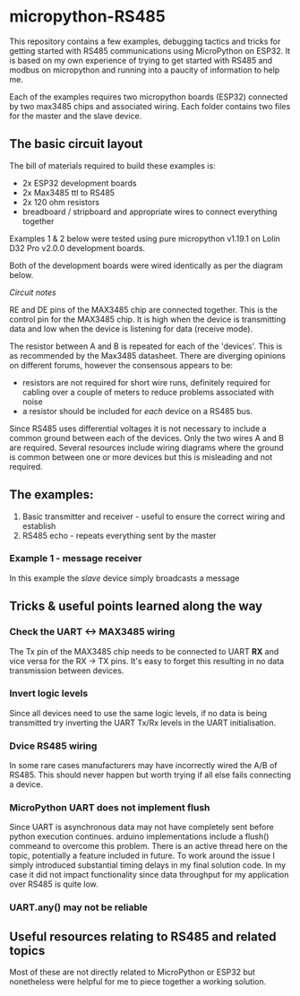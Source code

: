 # micropython-RS485

This repository contains a few examples, debugging tactics and tricks for getting started with RS485 communications using MicroPython on ESP32. It is based on my own experience of trying to get started with RS485 and modbus on micropython and running into a paucity of information to help me.

Each of the examples requires two micropython boards (ESP32) connected by two max3485 chips and associated wiring. Each folder contains two files for the master and the slave device. 

## The basic circuit layout

The bill of materials required to build these examples is:
- 2x ESP32 development boards
- 2x Max3485 ttl to RS485
- 2x 120 ohm resistors
- breadboard / stripboard and appropriate wires to connect everything together

Examples 1 & 2 below were tested using pure micropython v1.19.1 on Lolin D32 Pro v2.0.0 development boards. 

Both of the development boards were wired identically as per the diagram below. 

*Circuit notes*

RE and DE pins of the MAX3485 chip are connected together. This is the control pin for the MAX3485 chip. It is high when the device is transmitting data and low when the device is listening for data (receive mode). 

The resistor between A and B is repeated for each of the 'devices'. This is as recommended by the Max3485 datasheet. There are diverging opinions on different forums, however the consensous appears to be:
- resistors are not required for short wire runs, definitely required for cabling over a couple of meters to reduce problems associated with noise
- a resistor should be included for _each_ device on a RS485 bus. 

Since RS485 uses differential voltages it is not necessary to include a common ground between each of the devices. Only the two wires A and B are required. Several resources include wiring diagrams where the ground is common between one or more devices but this is misleading and not required. 


## The examples:
1. Basic transmitter and receiver - useful to ensure the correct wiring and establish 
2. RS485 echo - repeats everything sent by the master

### Example 1 - message receiver
In this example the *slave* device simply broadcasts a message 



## Tricks & useful points learned along the way

### Check the UART <-> MAX3485 wiring

The Tx pin of the MAX3485 chip needs to be connected to UART **RX** and vice versa for the RX -> TX pins. It's easy to forget this resulting in no data transmission between devices. 

### Invert logic levels
Since all devices need to use the same logic levels, if no data is being transmitted try inverting the UART Tx/Rx levels in the UART initialisation.

### Dvice RS485 wiring
In some rare cases manufacturers may have incorrectly wired the A/B of RS485. This should never happen but worth trying if all else fails connecting a device. 

### MicroPython UART does not implement flush
Since UART is asynchronous data may not have completely sent before python execution continues. arduino implementations include a flush() commeand to overcome this problem. There is an active thread here on the topic, potentially a feature included in future. To work around the issue I simply introduced substantial timing delays in my final solution code. In my case it did not impact functionality since data throughput for my application over RS485 is quite low. 

### UART.any() may not be reliable









## Useful resources relating to RS485 and related topics
Most of these are not directly related to MicroPython or ESP32 but nonetheless were helpful for me to piece together a working solution.


